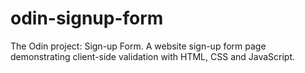 # odin-signup-form
The Odin project: Sign-up Form. A website sign-up form page demonstrating client-side validation with HTML, CSS and JavaScript. 
